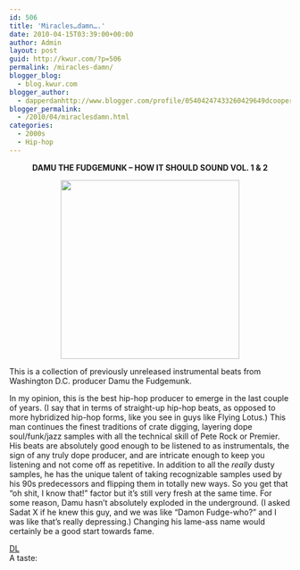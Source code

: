 ```yaml
---
id: 506
title: 'Miracles…damn….'
date: 2010-04-15T03:39:00+00:00
author: Admin
layout: post
guid: http://kwur.com/?p=506
permalink: /miracles-damn/
blogger_blog:
  - blog.kwur.com
blogger_author:
  - dapperdanhttp://www.blogger.com/profile/05404247433260429649dcooper@artsci.wustl.edu
blogger_permalink:
  - /2010/04/miraclesdamn.html
categories:
  - 2000s
  - Hip-hop
---
```

<div class="pf-content">
  <div style="text-align: center;">
    <b>DAMU THE FUDGEMUNK – HOW IT SHOULD SOUND VOL. 1 & 2</b>
  </div>
  
  <p>
    <a onblur="try {parent.deselectBloggerImageGracefully();} catch(e) {}" href="http://www.kwur.com/blog/uploaded_images/coverxrc-795563.jpg" style="text-decoration: none;"><img style="display:block; margin:0px auto 10px; text-align:center;cursor:pointer; cursor:hand;width: 320px; height: 320px;" src="http://www.kwur.com/blog/uploaded_images/coverxrc-795499.jpg" border="0" alt="" /></a>
  </p>
  
  <div>
    This is a collection of previously unreleased instrumental beats from Washington D.C. producer Damu the Fudgemunk.
  </div>
  
  <p>
    In my opinion, this is the best hip-hop producer to emerge in the last couple of years. (I say that in terms of straight-up hip-hop beats, as opposed to more hybridized hip-hop forms, like you see in guys like Flying Lotus.) This man continues the finest traditions of crate digging, layering dope soul/funk/jazz samples with all the technical skill of Pete Rock or Premier. His beats are absolutely good enough to be listened to as instrumentals, the sign of any truly dope producer, and are intricate enough to keep you listening and not come off as repetitive. In addition to all the <i>really</i> dusty samples, he has the unique talent of taking recognizable samples used by his 90s predecessors and flipping them in totally new ways. So you get that “oh shit, I know that!” factor but it’s still very fresh at the same time. For some reason, Damu hasn’t absolutely exploded in the underground. (I asked Sadat X if he knew this guy, and we was like “Damon Fudge-who?” and I was like that’s really depressing.) Changing his lame-ass name would certainly be a good start towards fame.
  </p>
  
  <div>
  </div>
  
  <div>
    <a href="http://www.mediafire.com/?5ztnzm2mrlz">DL</a>
  </div>
  
  <div>
  </div>
  
  <div>
    A taste:
  </div>
  
  <div>
    <span class="Apple-style-span"   style="  white-space: pre; font-family:Arial, Helvetica, sans-serif;font-size:12px;"></span>
  </div>
</div>